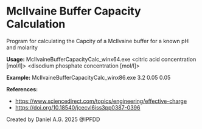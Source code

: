 # McIlvaine Buffer Capacity Calculation
Program for calculating the Capcity of a McIlvaine buffer for a known pH and molarity

**Usage:**
McIlvaineBufferCapacityCalc_winx64.exe <pH> <citric acid concentration [mol/l]> <disodium phosphate concentration [mol/l]>

**Example:**
McIlvaineBufferCapacityCalc_winx86.exe 3.2 0.05 0.05

**References:**
- https://www.sciencedirect.com/topics/engineering/effective-charge
- https://doi.org/10.18540/jcecvl6iss3pp0387-0396

Created by Daniel A.G. 2025 @IPFDD
